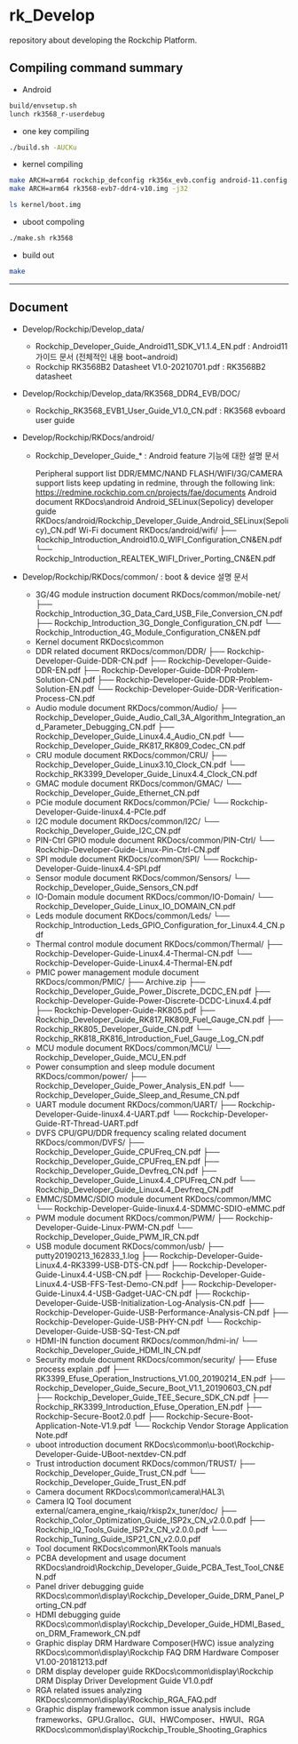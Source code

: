 # rk_Develop
repository about developing the Rockchip Platform.

## Compiling command summary
- Android
```bash
build/envsetup.sh
lunch rk3568_r-userdebug
```
 * one key compiling
```bash
./build.sh -AUCKu
```
- kernel compiling
```bash
make ARCH=arm64 rockchip_defconfig rk356x_evb.config android-11.config
make ARCH=arm64 rk3568-evb7-ddr4-v10.img -j32

ls kernel/boot.img
```

- uboot compoling
```bash
./make.sh rk3568
```

- build out
```bash
make 

```



<hr />

## Document

 - Develop/Rockchip/Develop_data/
   * Rockchip_Developer_Guide_Android11_SDK_V1.1.4_EN.pdf
	: Android11 가이드 문서 (전체적인 내용 boot~android)
   * Rockchip RK3568B2 Datasheet V1.0-20210701.pdf
 	: RK3568B2 datasheet 

 - Develop/Rockchip/Develop_data/RK3568_DDR4_EVB/DOC/
   * Rockchip_RK3568_EVB1_User_Guide_V1.0_CN.pdf 
    : RK3568 evboard user guide

 - Develop/Rockchip/RKDocs/android/
   * Rockchip_Developer_Guide_*
	: Android feature 기능에 대한 설명 문서

		Peripheral support list
		DDR/EMMC/NAND FLASH/WIFI/3G/CAMERA support lists keep updating in redmine, through the
		following link:
		https://redmine.rockchip.com.cn/projects/fae/documents
		Android document
		RKDocs\android
		Android_SELinux(Sepolicy) developer guide
		RKDocs/android/Rockchip_Developer_Guide_Android_SELinux(Sepolicy)_CN.pdf
		Wi-Fi document
		RKDocs/android/wifi/
		├── Rockchip_Introduction_Android10.0_WIFI_Configuration_CN&EN.pdf
		└── Rockchip_Introduction_REALTEK_WIFI_Driver_Porting_CN&EN.pdf

 - Develop/Rockchip/RKDocs/common/
	: boot & device 설명 문서 

   * 3G/4G module instruction document
	RKDocs/common/mobile-net/
	├── Rockchip_Introduction_3G_Data_Card_USB_File_Conversion_CN.pdf
	├── Rockchip_Introduction_3G_Dongle_Configuration_CN.pdf
	└── Rockchip_Introduction_4G_Module_Configuration_CN&EN.pdf
   * Kernel document
	RKDocs\common
   * DDR related document
	RKDocs/common/DDR/
	├── Rockchip-Developer-Guide-DDR-CN.pdf
	├── Rockchip-Developer-Guide-DDR-EN.pdf
	├── Rockchip-Developer-Guide-DDR-Problem-Solution-CN.pdf
	├── Rockchip-Developer-Guide-DDR-Problem-Solution-EN.pdf
	└── Rockchip-Developer-Guide-DDR-Verification-Process-CN.pdf
   * Audio module document
	RKDocs/common/Audio/
	├──	Rockchip_Developer_Guide_Audio_Call_3A_Algorithm_Integration_and_Parameter_Debugging_CN.pdf
	├── Rockchip_Developer_Guide_Linux4.4_Audio_CN.pdf
	└── Rockchip_Developer_Guide_RK817_RK809_Codec_CN.pdf
   * CRU module document
	RKDocs/common/CRU/
	├── Rockchip_Developer_Guide_Linux3.10_Clock_CN.pdf
	└── Rockchip_RK3399_Developer_Guide_Linux4.4_Clock_CN.pdf
   * GMAC module document
	RKDocs/common/GMAC/
	└── Rockchip_Developer_Guide_Ethernet_CN.pdf
   * PCie module document
	RKDocs/common/PCie/
	└── Rockchip-Developer-Guide-linux4.4-PCIe.pdf
   * I2C module document
	RKDocs/common/I2C/
	└── Rockchip_Developer_Guide_I2C_CN.pdf
   * PIN-Ctrl GPIO module document
	RKDocs/common/PIN-Ctrl/
	└── Rockchip-Developer-Guide-Linux-Pin-Ctrl-CN.pdf
   * SPI module document
	RKDocs/common/SPI/
	└── Rockchip-Developer-Guide-linux4.4-SPI.pdf
   * Sensor module document
	RKDocs/common/Sensors/
	└── Rockchip_Developer_Guide_Sensors_CN.pdf
   * IO-Domain module document
	RKDocs/common/IO-Domain/
	└── Rockchip_Developer_Guide_Linux_IO_DOMAIN_CN.pdf
   * Leds module document
	RKDocs/common/Leds/
	└── Rockchip_Introduction_Leds_GPIO_Configuration_for_Linux4.4_CN.pdf
   * Thermal control module document
	RKDocs/common/Thermal/
	├── Rockchip-Developer-Guide-Linux4.4-Thermal-CN.pdf
	└── Rockchip-Developer-Guide-Linux4.4-Thermal-EN.pdf
   * PMIC power management module document
	RKDocs/common/PMIC/
	├── Archive.zip
	├── Rockchip_Developer_Guide_Power_Discrete_DCDC_EN.pdf
	├── Rockchip-Developer-Guide-Power-Discrete-DCDC-Linux4.4.pdf
	├── Rockchip-Developer-Guide-RK805.pdf
	├── Rockchip_Developer_Guide_RK817_RK809_Fuel_Gauge_CN.pdf
	├── Rockchip_RK805_Developer_Guide_CN.pdf
	└── Rockchip_RK818_RK816_Introduction_Fuel_Gauge_Log_CN.pdf
   * MCU module document
	RKDocs/common/MCU/
	└── Rockchip_Developer_Guide_MCU_EN.pdf
   * Power consumption and sleep module document
	RKDocs/common/power/
	├── Rockchip_Developer_Guide_Power_Analysis_EN.pdf
	└── Rockchip_Developer_Guide_Sleep_and_Resume_CN.pdf
   * UART module document
	RKDocs/common/UART/
	├── Rockchip-Developer-Guide-linux4.4-UART.pdf
	└── Rockchip-Developer-Guide-RT-Thread-UART.pdf
   * DVFS CPU/GPU/DDR frequency scaling related document
	RKDocs/common/DVFS/
	├── Rockchip_Developer_Guide_CPUFreq_CN.pdf
	├── Rockchip_Developer_Guide_CPUFreq_EN.pdf
	├── Rockchip_Developer_Guide_Devfreq_CN.pdf
	├── Rockchip_Developer_Guide_Linux4.4_CPUFreq_CN.pdf
	└── Rockchip_Developer_Guide_Linux4.4_Devfreq_CN.pdf
   * EMMC/SDMMC/SDIO module document
	RKDocs/common/MMC
	└── Rockchip-Developer-Guide-linux4.4-SDMMC-SDIO-eMMC.pdf
   * PWM module document
	RKDocs/common/PWM/
	├── Rockchip-Developer-Guide-Linux-PWM-CN.pdf
	└── Rockchip_Developer_Guide_PWM_IR_CN.pdf
   * USB module document
	RKDocs/common/usb/
	├── putty20190213_162833_1.log
	├── Rockchip-Developer-Guide-Linux4.4-RK3399-USB-DTS-CN.pdf
	├── Rockchip-Developer-Guide-Linux4.4-USB-CN.pdf
	├── Rockchip-Developer-Guide-Linux4.4-USB-FFS-Test-Demo-CN.pdf
	├── Rockchip-Developer-Guide-Linux4.4-USB-Gadget-UAC-CN.pdf
	├── Rockchip-Developer-Guide-USB-Initialization-Log-Analysis-CN.pdf
	├── Rockchip-Developer-Guide-USB-Performance-Analysis-CN.pdf
	├── Rockchip-Developer-Guide-USB-PHY-CN.pdf
	└── Rockchip-Developer-Guide-USB-SQ-Test-CN.pdf
   * HDMI-IN function document
	RKDocs/common/hdmi-in/
	└── Rockchip_Developer_Guide_HDMI_IN_CN.pdf
   * Security module document
	RKDocs/common/security/
	├── Efuse process explain .pdf
	├── RK3399_Efuse_Operation_Instructions_V1.00_20190214_EN.pdf
	├── Rockchip_Developer_Guide_Secure_Boot_V1.1_20190603_CN.pdf
	├── Rockchip_Developer_Guide_TEE_Secure_SDK_CN.pdf
	├── Rockchip_RK3399_Introduction_Efuse_Operation_EN.pdf
	├── Rockchip-Secure-Boot2.0.pdf
	├── Rockchip-Secure-Boot-Application-Note-V1.9.pdf
	└── Rockchip Vendor Storage Application Note.pdf
   * uboot introduction document
	RKDocs\common\u-boot\Rockchip-Developer-Guide-UBoot-nextdev-CN.pdf
   * Trust introduction document
	RKDocs/common/TRUST/
	├── Rockchip_Developer_Guide_Trust_CN.pdf
	└── Rockchip_Developer_Guide_Trust_EN.pdf
   * Camera document
	RKDocs\common\camera\HAL3\
   * Camera IQ Tool document
	external/camera_engine_rkaiq/rkisp2x_tuner/doc/
	├── Rockchip_Color_Optimization_Guide_ISP2x_CN_v2.0.0.pdf
	├── Rockchip_IQ_Tools_Guide_ISP2x_CN_v2.0.0.pdf
	└── Rockchip_Tuning_Guide_ISP21_CN_v2.0.0.pdf
   * Tool document
	RKDocs\common\RKTools manuals
   * PCBA development and usage document
	RKDocs\android\Rockchip_Developer_Guide_PCBA_Test_Tool_CN&EN.pdf
   * Panel driver debugging guide
	RKDocs\common\display\Rockchip_Developer_Guide_DRM_Panel_Porting_CN.pdf
   * HDMI debugging guide
	RKDocs\common\display\Rockchip_Developer_Guide_HDMI_Based_on_DRM_Framework_CN.pdf
   * Graphic display DRM Hardware Composer(HWC) issue analyzing
	RKDocs\common\display\Rockchip FAQ DRM Hardware Composer V1.00-20181213.pdf
   * DRM display developer guide
	RKDocs\common\display\Rockchip DRM Display Driver Development Guide V1.0.pdf
   * RGA related issues analyzing
	RKDocs\common\display\Rockchip_RGA_FAQ.pdf
   * Graphic display framework common issue analysis
	include frameworks、GPU.Gralloc、GUI、HWComposer、HWUI、RGA
	RKDocs\common\display\Rockchip_Trouble_Shooting_Graphics


